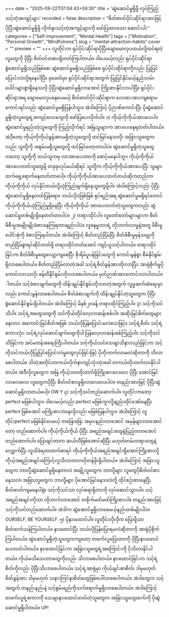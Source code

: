 +++
date = "2025-09-22T07:04:43+06:30"
title = 'ဆွဲဆောင်မှုရှိဖို့ လုပ်ကြည့်သင့်တဲ့အကျင့်များ'
recorded = false
description = "စိတ်ဓာတ်ပိုင်းဆိုင်ရာအားဖြင့် ပိုပြီးဆွဲဆောင်မှုရှိဖို့ လိုက်နာသင့်တဲ့အကျင့်များကို ဖော်ပြထားသော ဆောင်းပါး"
categories = ["Self-Improvement", "Mental Health"]
tags = ["Motivation", "Personal Growth", "Mindfulness"]
slug = "mental-attraction-habits"
cover = ""
preview = ""
+++
လူတိုင်းက ရုပ်ပိုင်းဆိုင်ရာပိုပြီးချောမောလှပတယ်လို့ထင်ရတဲ့လူတွေကို ပိုပြီး စိတ်ဝင်တစားရှိတတ်ကြပါတယ်။ ဒါပေမယ့်လည်း ရုပ်ပိုင်းဆိုင်ရာ စွဲဆောင်မှုရှိသည်ဖြစ်စေ၊ ဆွဲဆောင်မှုမရှိသည်ဖြစ်စေ ရုပ်ပိုင်းဆိုင်ရာကိုလည်း ပြုပြင်ပြောင်းလဲလို့ရနေပါပြီ။ ခုခေတ်မှာ ရုပ်ပိုင်းဆိုင်ရာအတွက် ပြုပြင်နိုင်မယ့်နည်းလမ်းပေါင်းများစွာရှိနေသလို ပိုပြီးဆွဲဆောင်မှုရှိလာအောင် ကြိုးစားနိုင်လာပါပြီ။ ရုပ်ပိုင်းဆိုင်ရာအရ ချောမောလှပနေပေမယ့် စိတ်ဓာတ်ပိုင်းဆိုင်ရာက လေးစားအားကျစရာမကောင်းရင်လည်း ဆွဲဆောင်မှုမရှိပြန်ပါဘူး။ အဲဒါကြောင့် ပိုဉာဏ်ကောင်းပြီး ပိုဆွဲဆောင်မှုရှိတဲ့လူတွေရဲ့အကျင့်လေးတွေကို ဖော်ပြပေးလိုက်ပါ။
၁) ကိုယ့်ကိုကိုယ်အားပေးပါ။
ဆွဲဆောင်မှုနည်းတဲ့သူတွေကို ကြည့်လိုက်ရင် အမြဲသူများက အားပေးနေရတတ်ပါတယ်။ အဲဒီ့တော့ ကိုယ့်ကိုကိုယ်ခွန်အားမရှိတဲ့သူတွေလို့ ထင်မြင်နေသလို၊ အခြားသူတွေကလည်း သူတို့ကို အစွမ်းမရှိသူတွေလို့ ထင်မြင်တော့တာပါပဲ။ ဆွဲဆောင်မှုရှိတဲ့သူတွေကတော့ သူတို့ကို ဘယ်သူကမှ လာအားပေးတာကို စောင့်မနေပါဘူး၊ ကိုယ့်ကိုကိုယ်အားပေးတတ်သူတွေမို့ တခုခုလုပ်မယ်ဆိုရင် သူတို့က ကိုယ့်ကိုကိုယ်အားပေးပြီး သူများထက်ရှေ့ရောက်နေတတ်တာပေါ့။ ကိုယ့်ကိုကိုယ်အားပေးတတ်တယ်ဆိုကတည်းက ကိုယ့်ကိုကိုယ် လုပ်နိုင်တယ်လို့ယုံကြည်ချက်ရှိနေသူတွေမို့ပါ။ အဲဒါကြောင့်လည်း ပိုပြီး ဆွဲဆောင်မှုရှိနေတတ်ပြန်ရော။ ဘယ်လိုပဲဖြစ်ဖြစ် ရုပ်ရည်အရ ဆွဲဆောင်မှုမရှိရင်တောင် ကိုယ့်ကိုကိုယ်ယုံကြည်မှုရှိနေပြီး ကိုယ့်ကိုကိုယ် အားပေးတတ်တဲ့သူတွေကလည်း ဆွဲဆောင်မှုတစ်မျိုးရှိနေတတ်တာပါပဲ။
၂) တရားထိုင်ပါ။
လူတော်တော်များများက စိတ်ဖိစီးမှုအမျိုးမျိုးခံစားနေကြရတာချည်းပါပဲ။ လူနေမှုဘဝရဲ့ တိုးတက်လာမှုနဲ့အတူ ဖိစီးမှုပေါင်းစုံကို ခံစားကြရပါတယ်။ အဲဒါကြောင့် စိတ်တည်ငြိမ်ပြီး စိတ်ဖိစီးမှုမှန်သမျှကို တည်ငြိမ်စွာရင်ဆိုင်တတ်ဖို့ တရားထိုင်တတ်အောင် ကျင့်ယူသင့်ပါတယ်။ တရားထိုင်ခြင်းက စိတ်ဖိစီးမှုတွေလျော့ကျစေပြီး စိုးရိမ်ပူပန်ခြင်းတွေကို ကောင်းမွန်စွာ စီမံနိုင်စွမ်းရှိလာစေပါတယ်။ စိတ်တည်ငြိမ်လာတဲ့အခါ သင့်ရဲ့စိတ်ခွန်အားတိုးလာပြီး၊ အာရုံစိုက်မှုပိုကောင်းလာသလို၊ ဖန်တီနိုင်စွမ်းတိုးလာစေပါတယ်။ မှတ်ဉာဏ်အားကောင်းလာပါတယ်။ ါတယ်။ သင့်ခံစားချက်တွေကို ထိန်းချုပ်နိုင်စွမ်းတိုးလာတဲ့အတွက် လူမှုဆက်ဆံရေးမှာလည်း ကောင်းမွန်လာစေပါတယ်။ စိတ်ခံစားချက်ကို ထိန်းချုပ်နိုင်တဲ့သူတွေက ပိုပြီး စွဲဆောင်နိုင်စွမ်းရှိပါတယ်။ အဲဒါကြောင့် မိနစ်၂၀ခန့် တရားထိုင်ကြည့်ပါ။
၃) သင့်ကိုသင်သိပါ။
သင့်ရဲ့အတွေးတွေကို သင်ကိုယ်တိုင်လေ့လာဆန်းစစ်ပါ။ အဆိုးမြင်စိတ်တွေများနေလား၊ အကောင်းမြင်စိတ်အဖြစ် ဘယ်လိုပြန်ပြောင်းမလဲစသဖြင့်။ သင့်ရဲ့စိတ်၊ သင့်ရဲ့စကားလုံး၊ သင့်ရဲ့လုပ်ဆောင်ချက်တွေကိုပါ ပြန်လေ့လာဆန်းစစ်ကြည့်ပါ။ သင့်ကိုသင်သိခြင်းက အင်မတန်အရေးကြီးပါတယ်။ သင့်ကိုယ်သင်သေချာသိနားလည်ခြင်းက သင့်ကိုသင်ဘယ်လိုပြုပြင်ပြောင်းလဲမှုတွေလုပ်ခြင်းဖြင့် ပိုတိုးတက်လာမလဲဆိုတာကို သိလာစေပါတယ်။ သိတဲ့အတိုင်းတကယ်လိုက်နာကျင့်သုံးတဲ့အခါ တကယ်တိုးတက်လာနိုင်ပါတယ်။ အဲဒီလိုလူတွေက အမြဲ ကိုယ့်ဘဝတိုးတက်ဖို့ကြိုးစားလေလေ ပိုပြီး အောင်မြင်လာလေလေ၊ လူတွေကပိုပြီး စိတ်ဝင်စားမှုရှိလာလေလေပါပဲ။ တနည်းအားဖြင့် ပိုပြီးဆွဲဆောင်မှုရှိလာတယ်ပေါ့။ OW Y
၄) သင့်ကိုသင်တည်ဆောက်ပါ။
လူတိုင်းကတော့ perfect မဖြစ်ပါဘူး။ ဒါပေမယ့်လည်း perfect မဖြစ်ဘူးလို့ချည်းထိုင်အော်နေပြီး perfect ဖြစ်အောင် မကြိုးစားဘဲနေလို့လည်း မဖြစ်ပြန်ပါဘူး။ အဲဒါကြောင့် လူတိုင်းperfect မဖြစ်နိုင်ပေမယ့် တဖြေးဖြေး အမှားနည်းလာအောင် အမှန်များလာအောင်တော့ တည်ဆောက်ပါ။ ကိုယ့်ကိုယ်ကိုယ် ပိုပြီး အရည်အချင်းတွေနဲ့ပြည့်ဝလာအောင်တည်ဆောက်ပါ။ ပြောချင်တာက ဆယ်လီဖြစ်အောင်ဆိုပြီး မဟုတ်တမ်းတရားတွေနဲ့ လျှောက်ပြီး လူသိခံရတာထက်စာရင် ကိုယ့်ကိုကိုယ်အရည်အချင်းရှိအောင်ကြိုးစားလို့ ကိုယ့်အရည်အချင်းကြောင့်လူသိလာတာကပိုတန်ဖိုးရှိပါတယ်။ အဲဒါကြောင့် အခြားသူတွေက ဘာလို့ဆွဲဆောင်မှုရှိနေတာလဲ အချို့လူတွေက ဘာလို့များ လူတွေပိုစိတ်ဝင်စားနေသလဲ၊ အခြားလူတွေက ဘာလို့များ ပိုအောင်မြင်နေသလဲလို့ ထိုင်စဉ်းစားနေပြီး စိတ်ဓာတ်ကျမနေပါနဲ့။ သင့်ကိုသင်သာ လုပ်စရာရှိတာကို လုပ်ဆောင်သွားပါ။ သင့်အရည်အချင်းကိုသာ တိုးတက်လာအောင် တစိုက်မတ်မတ်ကြိုးစားပါ။ တနည်းအားဖြင့် သင့်ကိုသင်တည်ဆောက်ပါ။ အဲဒါက ဆွဲဆောင်မှုရှိလာစေမယ့်နည်းတစ်မျိုးပါပဲ။ OURSELF, BE YOURSELF.
၅) ပိုနားထောင်ပါ။
လူတိုင်းလိုလိုက ပြောဖို့သာ စိတ်ထက်သန်ကြပါတယ်။ နားထောင်ပြီး ဘယ်လိုပြန်ပြောရမလဲဆိုတာကို အာရုံပိုစိုက်ကြပါတယ်။ ဆွဲဆောင်မှုရှိတဲ့သူတွေကကျတော့ တဖက်လူပြောတာကို ပိုပြီးနားထောင်ပေးတတ်ပါတယ်။ နားထောင်ခြင်းက အခြားသူတွေရဲ့အကြောင်းကို ပိုသိလာနိုင်ပါတယ်။ ကိုယ်မသိသေးတာတွေကိုလည်း သိလာစေပါတယ်။ နားထောင်ခြင်းက သင့်ရဲ့စိတ်ကိုလည်း ပိုပြီးသိလာစေပါတယ်။ သင့်ရဲ့အာရုံမှာ ကိုယ်ချင်းစာစိတ်၊ ဒါမှမဟုတ် စိတ်ခွန်အား ဒါမှမဟုတ် သနားကြင်နာစိတ်တွေဖြစ်ပေါ်လာစေပါတယ်။ အဲဒါတွေက သင့်အတွက် တနည်းနည်းနဲ့ သင့်စွမ်းရည်ကိုသက်ရောက်မှုရှိလာစေပါတယ်။ အဲဒါကြောင့် တဖက်လူရဲ့စကားကို သေချာနားထောင်တတ်တဲ့သူတွေက အခြားသူတွေထက်ကို ပိုဆွဲဆောင်မှုရှိပါတယ်။ UP! 